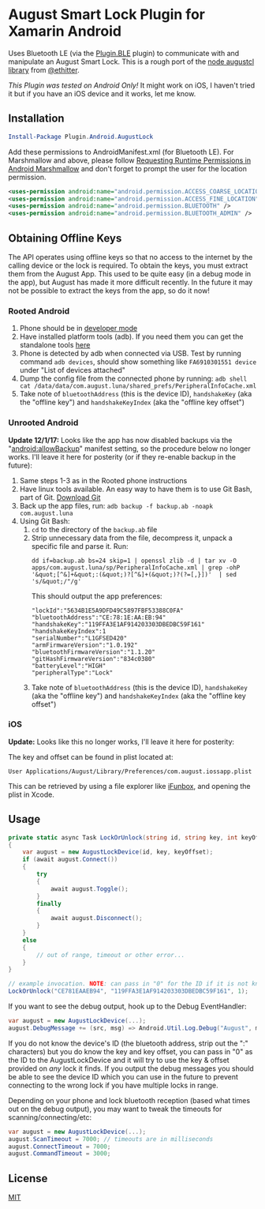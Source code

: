 # August Smart Lock Plugin for Xamarin Android

Uses Bluetooth LE (via the [Plugin.BLE](https://github.com/xabre/xamarin-bluetooth-le) plugin) to communicate with and manipulate an August Smart Lock. This is a rough port of the [node augustcl library](https://github.com/ethitter/augustctl) from [@ethitter](https://github.com/ethitter).

_This Plugin was tested on Android Only!_ It might work on iOS, I haven't tried it but if you have an iOS device and it works, let me know.

## Installation

```powershell
Install-Package Plugin.Android.AugustLock
```

Add these permissions to AndroidManifest.xml (for Bluetooth LE). For Marshmallow and above, please follow [Requesting Runtime Permissions in Android Marshmallow](https://blog.xamarin.com/requesting-runtime-permissions-in-android-marshmallow/) and don't forget to prompt the user for the location permission.

```xml
<uses-permission android:name="android.permission.ACCESS_COARSE_LOCATION" />
<uses-permission android:name="android.permission.ACCESS_FINE_LOCATION" />
<uses-permission android:name="android.permission.BLUETOOTH" />
<uses-permission android:name="android.permission.BLUETOOTH_ADMIN" />
```

## Obtaining Offline Keys

The API operates using offline keys so that no access to the internet by the calling device or the lock is required. To obtain the keys, you must extract them from the August App. This used to be quite easy (in a debug mode in the app), but August has made it more difficult recently. In the future it may not be possible to extract the keys from the app, so do it now!

### Rooted Android

1. Phone should be in [developer mode](https://www.howtogeek.com/129728/how-to-access-the-developer-options-menu-and-enable-usb-debugging-on-android-4.2/)
1. Have installed platform tools (adb). If you need them you can get the standalone tools [here](https://developer.android.com/studio/releases/platform-tools.html#download)
1. Phone is detected by adb when connected via USB. Test by running command `adb devices`, should show something like `FA6910301551 device` under "List of devices attached"
1. Dump the config file from the connected phone by running: `adb shell cat /data/data/com.august.luna/shared_prefs/PeripheralInfoCache.xml`
1. Take note of `bluetoothAddress` (this is the device ID), `handshakeKey` (aka the "offline key") and `handshakeKeyIndex` (aka the "offline key offset")

### Unrooted Android

**Update 12/1/17:** Looks like the app has now disabled backups via the "[android:allowBackup](https://developer.android.com/guide/topics/manifest/application-element.html#allowbackup)" manifest setting, so the procedure below no longer works. I'll leave it here for posterity (or if they re-enable backup in the future): 

1. Same steps 1-3 as in the Rooted phone instructions
1. Have linux tools available. An easy way to have them is to use Git Bash, part of Git. [Download Git](https://git-scm.com/downloads)
1. Back up the app files, run: `adb backup -f backup.ab -noapk com.august.luna`
1. Using Git Bash:
   1. `cd` to the directory of the `backup.ab` file
   1. Strip unnecessary data from the file, decompress it, unpack a specific file and parse it. Run: 
      ```shell
      dd if=backup.ab bs=24 skip=1 | openssl zlib -d | tar xv -O apps/com.august.luna/sp/PeripheralInfoCache.xml | grep -ohP  '&quot;[^&]+&quot;:(&quot;)?[^&]+(&quot;)?(?=[,}])'  | sed 's/&quot;/"/g'
      ```
      This should output the app preferences:
      ```shell
      "lockId":"5634B1E5A9DFD49C5897FBF53388C0FA"
      "bluetoothAddress":"CE:78:1E:AA:EB:94"
      "handshakeKey":"119FFA3E1AF914203303DBEDBC59F161"
      "handshakeKeyIndex":1
      "serialNumber":"L1GFSED420"
      "armFirmwareVersion":"1.0.192"
      "bluetoothFirmwareVersion":"1.1.20"
      "gitHashFirmwareVersion":"834c0380"
      "batteryLevel":"HIGH"
      "peripheralType":"Lock"
      ```
   1. Take note of `bluetoothAddress` (this is the device ID), `handshakeKey` (aka the "offline key") and `handshakeKeyIndex` (aka the "offline key offset")

### iOS

**Update:** Looks like this no longer works, I'll leave it here for posterity: 

The key and offset can be found in plist located at:

```
User Applications/August/Library/Preferences/com.august.iossapp.plist
```

This can be retrieved by using a file explorer like [iFunbox](http://www.i-funbox.com/en_download.html), and opening the plist in Xcode.

## Usage

```csharp
private static async Task LockOrUnlock(string id, string key, int keyOffset)
{
    var august = new AugustLockDevice(id, key, keyOffset);
    if (await august.Connect())
    {
        try
        {
            await august.Toggle();
        }
        finally
        {
            await august.Disconnect();
        }
    }
    else
    {
        // out of range, timeout or other error...
    }
}

// example invocation. NOTE: can pass in "0" for the ID if it is not known
LockOrUnlock("CE781EAAEB94", "119FFA3E1AF914203303DBEDBC59F161", 1);
```

If you want to see the debug output, hook up to the Debug EventHandler:

```csharp
var august = new AugustLockDevice(...);
august.DebugMessage += (src, msg) => Android.Util.Log.Debug("August", msg);
```

If you do not know the device's ID (the bluetooth address, strip out the ":" characters) but you do know the key and key offset, you can pass in "0" as the ID to the AugustLockDevice and it will try to use the key & offset provided on _any_ lock it finds. If you output the debug messages you should be able to see the device ID which you can use in the future to prevent connecting to the wrong lock if you have multiple locks in range. 

Depending on your phone and lock bluetooth reception (based what times out on the debug output), you may want to tweak the timeouts for scanning/connecting/etc:

```csharp
var august = new AugustLockDevice(...);
august.ScanTimeout = 7000; // timeouts are in milliseconds
august.ConnectTimeout = 7000;
august.CommandTimeout = 3000;
```

## License

[MIT](https://github.com/Marcus-L/xamarin-august-ble/blob/master/LICENSE)
